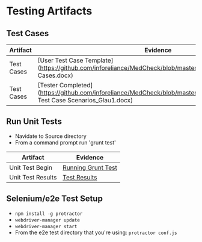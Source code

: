 # Testing Artifacts

## Test Cases
Artifact | Evidence 
--- | --- 
Test Cases | [User Test Case Template](https://github.com/inforeliance/MedCheck/blob/master/Artifacts/Testing/Test Cases.docx)
Test Cases | [Tester Completed](https://github.com/inforeliance/MedCheck/blob/master/Artifacts/Testing/MedCheck Test Case Scenarios_Glau1.docx)

## Run Unit Tests
- Navidate to Source directory 
- From a command prompt run 'grunt test'

Artifact | Evidence 
--- | --- 
Unit Test Begin | [Running Grunt Test](https://github.com/inforeliance/MedCheck/blob/master/Artifacts/Testing/UnitTesting.png)
Unit Test Results | [Test Results](https://github.com/inforeliance/MedCheck/blob/master/Artifacts/Testing/UnitTestingResult.png)


## Selenium/e2e Test Setup
- `npm install -g protractor`
- `webdriver-manager update`
- `webdriver-manager start`
- From the e2e test directory that you're using: `protractor conf.js`